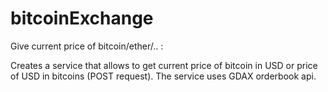 # bitcoinExchange
Give current price of bitcoin/ether/.. :

Creates a service that allows to get current price of bitcoin in USD or price of USD in bitcoins (POST request).
The service uses GDAX orderbook api.
